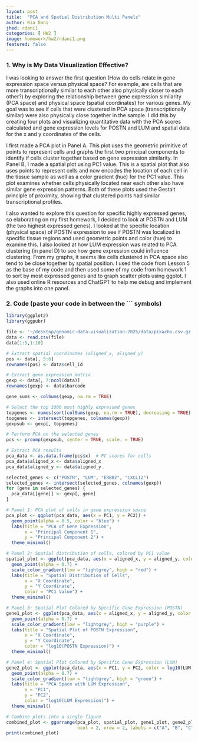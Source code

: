 ```yaml
---
layout: post
title:  "PCA and Spatial Distribution Multi Panels"
author: Ria Dani
jhed: rdani1
categories: [ HW2 ]
image: homework/hw2/rdani1.png
featured: false
---
```


### 1. Why is My Data Visualization Effective?

I was looking to answer the first question (How do cells relate in gene expression space versus physical space? For example, are cells that are more transcriptionally similar to each other also physically closer to each other?) by exploring the relationship between gene expression similarity (PCA space) and physical space (spatial coordinates) for various genes. My goal was to see if cells that were clustered in PCA space (transcriptionally similar) were also physically close together in the sample. I did this by creating four plots and visualizing quantitative data with the PCA scores calculated and gene expression levels for POSTN and LUM and spatial data for the x and y coordinates of the cells. 

I first made a PCA plot in Panel A. This plot uses the geometric primitive of points to represent cells and graphs the first two principal components to identify if cells cluster together based on gene expression similarity. In Panel B, I made a spatial plot using PC1 value. This is a spatial plot that also uses points to represent cells and now encodes the location of each cell in the tissue sample as well as a color gradient (hue) for the PC1 value. This plot examines whether cells physically located near each other also have similar gene expression patterns. Both of these plots used the Gestalt principle of proximity, showing that clustered points had similar transcriptional profiles. 

I also wanted to explore this question for specific highly expressed genes, so elaborating on my first homework, I decided to look at POSTN and LUM (the two highest expressed genes). I looked at the specific location (physical space) of POSTN expression to see if POSTN was localized in specific tissue regions and used geometric points and color (hue) to examine this. I also looked at how LUM expression was related to PCA clustering (in panel D) to see how gene expression could influence clustering. From my graphs, it seems like cells clustered in PCA space also tend to be close together by spatial position. I used the code from Lesson 5 as the base of my code and then used some of my code from homework 1 to sort by most expressed genes and to graph scatter plots using ggplot. I also used online R resources and ChatGPT to help me debug and implement the graphs into one panel. 


### 2. Code (paste your code in between the ``` symbols)

```r
library(ggplot2)
library(ggpubr)

file <- '~/desktop/genomic-data-visualization-2025/data/pikachu.csv.gz'
data <- read.csv(file)
data[1:5,1:10]

# Extract spatial coordinates (aligned_x, aligned_y)
pos <- data[, 5:6]
rownames(pos) <- data$cell_id

# Extract gene expression matrix
gexp <- data[, 7:ncol(data)]
rownames(gexp) <- data$barcode

gene_sums <- colSums(gexp, na.rm = TRUE)

# Select the top 1000 most highly expressed genes
topgenes <- names(sort(colSums(gexp, na.rm = TRUE), decreasing = TRUE)[1:1000])
topgenes <- intersect(topgenes, colnames(gexp))
gexpsub <- gexp[, topgenes]

# Perform PCA on the selected genes
pcs <- prcomp(gexpsub, center = TRUE, scale. = TRUE)

# Extract PCA results
pca_data <- as.data.frame(pcs$x)  # PC scores for cells
pca_data$aligned_x <- data$aligned_x
pca_data$aligned_y <- data$aligned_y

selected_genes <- c("POSTN", "LUM", "ERBB2", "CXCL12")
selected_genes <- intersect(selected_genes, colnames(gexp))
for (gene in selected_genes) {
  pca_data[[gene]] <- gexp[, gene]
}

# Panel 1: PCA plot of cells in gene expression space
pca_plot <- ggplot(pca_data, aes(x = PC1, y = PC2)) +
  geom_point(alpha = 0.5, color = "blue") +
  labs(title = "PCA of Gene Expression",
       x = "Principal Component 1",
       y = "Principal Component 2") +
  theme_minimal()

# Panel 2: Spatial distribution of cells, colored by PC1 value
spatial_plot <- ggplot(pca_data, aes(x = aligned_x, y = aligned_y, color = PC1)) +
  geom_point(alpha = 0.7) +
  scale_color_gradient(low = "lightgrey", high = "red") +
  labs(title = "Spatial Distribution of Cells",
       x = "X Coordinate",
       y = "Y Coordinate",
       color = "PC1 Value") +
  theme_minimal()

# Panel 3: Spatial Plot Colored by Specific Gene Expression (POSTN)
gene1_plot <- ggplot(pca_data, aes(x = aligned_x, y = aligned_y, color = log10(POSTN + 1))) +
  geom_point(alpha = 0.7) +
  scale_color_gradient(low = "lightgrey", high = "purple") +
  labs(title = "Spatial Plot of POSTN Expression",
       x = "X Coordinate",
       y = "Y Coordinate",
       color = "log10(POSTN Expression)") +
  theme_minimal()

# Panel 4: Spatial Plot Colored by Specific Gene Expression (LUM)
gene2_plot <- ggplot(pca_data, aes(x = PC1, y = PC2, color = log10(LUM + 1))) +
  geom_point(alpha = 0.7) +
  scale_color_gradient(low = "lightgrey", high = "green") +
  labs(title = "PCA Space with LUM Expression",
       x = "PC1",
       y = "PC2",
       color = "log10(LUM Expression)") +
  theme_minimal()

# Combine plots into a single figure
combined_plot <- ggarrange(pca_plot, spatial_plot, gene1_plot, gene2_plot,
                           ncol = 2, nrow = 2, labels = c("A", "B", "C", "D"))
print(combined_plot)

```